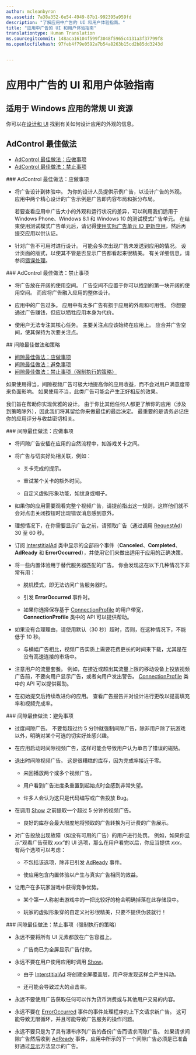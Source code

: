 ```yaml
---
author: mcleanbyron
ms.assetid: 7a38a352-6e54-4949-87b1-992395a959fd
description: "了解应用中广告的 UI 和用户体验指南。"
title: "应用中广告的 UI 和用户体验指南"
translationtype: Human Translation
ms.sourcegitcommit: 148aca16104f599f3048f5965c4131a3f37799f8
ms.openlocfilehash: 97feb4f79e0592a7b54a8263b15cd2b85dd3243d


---
```


# <a name="ui-and-user-experience-guidelines-for-ads-in-apps"></a>应用中广告的 UI 和用户体验指南


## <a name="general-ui-resources-for-windows-apps"></a>适用于 Windows 应用的常规 UI 资源

你可以在[设计和 UI](https://developer.microsoft.com/windows/design) 找到有关如何设计应用的外观的信息。

## <a name="adcontrol-best-practices"></a>AdControl 最佳做法

* [AdControl 最佳做法：应做事项](#adcontrolbestpracticesdo10)
* [AdControl 最佳做法：禁止事项](#adcontrolbestpracticesdont10)

<span id="adcontrolbestpracticesdo10"/>
### <a name="adcontrol-best-practices-do"></a>AdControl 最佳做法：应做事项

* 将广告设计到体验中。 为你的设计人员提供示例广告，以设计广告的外观。 应用中两个精心设计的广告示例是广告即内容布局和拆分布局。

  若要查看应用中广告大小的外观和运行状况的差异，可以利用我们适用于 Windows Phone、Windows&nbsp;8.1 和 Windows&nbsp;10 的测试模式广告单元。 在结束使用测试模式广告单元后，请记得[使用实际广告单元 ID 更新应用](set-up-ad-units-in-your-app.md)，然后再提交应用以供认证。

* 针对广告不可用时进行设计。 可能会多次出现广告未发送到应用的情况。 设计页面的版式，以使其不管是否显示广告都看起来很精美。 有关详细信息，请参阅[错误处理](error-handling-with-advertising-libraries.md)。

<span id="adcontrolbestpracticesdont10"/>
### <a name="adcontrol-best-practices-dont"></a>AdControl 最佳做法：禁止事项

* 将广告放在开阔的使用空间。 广告空间不应置于你可以找到的第一块开阔的使用空间。 而应将广告融入应用的整体设计。

* 应用中的广告过多。 应用中有太多广告有损于应用的外观和可用性。 你想要通过广告赚钱，但应以牺牲应用本身为代价。

* 使用户无法专注其核心任务。 主要关注点应该始终在应用上。 应合并广告空间，使其保持为次要关注点。

<span id="interstitialbestpractices10"/>
## <a name="interstitial-best-practices-and-policies"></a>间隙最佳做法和策略

* [间隙最佳做法：应做事项](#interstitialbestpracticesdo10)
* [间隙最佳做法：避免事项](#interstitialbestpracticesavoid10)
* [间隙最佳做法：禁止事项（强制执行的策略）](#interstitialbestpracticesnever10)

如果使用得当，间隙视频广告可极大地提高你的应用收益，而不会对用户满意度带来负面影响。 如果使用不当，此类广告可能会产生正好相反的效果。

我们旨在帮助你实现优雅的设计。 由于你比其他任何人都更了解你的应用（涉及到策略除外），因此我们将其留给你来做最佳的最后决定。 最重要的是请务必记住你的应用评分与收益密切相关。

<span id="interstitialbestpracticesdo10"/>
### <a name="interstitial-best-practices-do"></a>间隙最佳做法：应做事项

* 将间隙广告安插在应用的自然流程中，如游戏关卡之间。

* 将广告与切实好处相关联，例如：

    * 关卡完成的提示。

    * 重试某个关卡的额外时间。

    * 自定义虚拟形象功能，如纹身或帽子。

* 如果你的应用需要观看完整个视频广告，请提前指出这一规则，这样他们就不会对点击关闭按钮时出现错误消息感到意外。

* 理想情况下，在你需要显示广告之前，请预取广告（通过调用 [RequestAd](https://msdn.microsoft.com/library/windows/apps/microsoft.advertising.winrt.ui.interstitialad.requestad.aspx)）30 至 60 秒。

* 订阅 [InterstitialAd](https://msdn.microsoft.com/library/windows/apps/microsoft.advertising.winrt.ui.interstitialad.aspx) 类中显示的全部四个事件（**Canceled**、**Completed**、**AdReady** 和 **ErrorOccurred**），并使用它们来做出适用于应用的正确决策。

* 将一些内置体验用于替代服务器匹配的广告。 你会发现这在以下几种情况下非常有用：

    * 脱机模式，即无法访问广告服务器时。

    * 引发 **ErrorOccurred** 事件时。

    * 如果你选择保存基于 [ConnectionProfile](https://msdn.microsoft.com/library/windows/apps/windows.networking.connectivity.connectionprofile.aspx) 的用户带宽，**ConnectionProfile** 类中的 API 可以提供帮助。

* 如果没有合理理由，请使用默认（30 秒）超时，否则，在这种情况下，不能低于 10 秒。

    * 与横幅广告相比，视频广告实质上需要花费更长的时间来下载，尤其是在没有高速连接的市场中。

<span/>

* 注意用户的流量套餐。 例如，在接近或超出其流量上限的移动设备上投放视频广告前，不要向用户显示广告，或者向用户发出警告。 [ConnectionProfile](https://msdn.microsoft.com/library/windows/apps/windows.networking.connectivity.connectionprofile.aspx) 类中的 API 可以提供帮助。

* 在初始提交后持续改进你的应用。 查看广告报告并对设计进行更改以提高填充率和视频完成率。

<span id="interstitialbestpracticesavoid10"/>
### <a name="interstitial-best-practices-avoid"></a>间隙最佳做法：避免事项

* 过度间隙广告。 不要每超过约 5 分钟就强制间隙广告，除非用户除了玩游戏以外，明确对某个可选的切实好处感兴趣。

* 在应用启动时间隙视频广告，这样可能会导致用户认为单击了错误的磁贴。

* 退出时间隙视频广告。 这是很糟糕的库存，因为完成率接近于零。

    * 来回播放两个或多个视频广告。

    * 用户看到广告进度条重置到起始点时会感到非常失望。

    * 许多人会认为这只是代码编写或广告投放 Bug。

* 在调用 [Show](https://msdn.microsoft.com/library/windows/apps/microsoft.advertising.winrt.ui.interstitialad.show.aspx) 之前提取一个超过 5 分钟的视频广告。

  * 良好的库存会最大限度地将预取的广告转换为可计费的广告展示。

<span/>

* 对广告投放出现故障（如没有可用的广告）的用户进行处罚。 例如，如果你显示“观看广告获取 *xxx*”的 UI 选项，那么在用户看完以后，你应当提供 *xxx*。 有两个选项可以考虑：

    * 不包括该选项，除非已引发 [AdReady](https://msdn.microsoft.com/library/windows/apps/microsoft.advertising.winrt.ui.interstitialad.adready.aspx) 事件。

    * 使应用包含内置体验以产生与真实广告相同的效益。

* 让用户在多玩家游戏中获得竞争优势。

    * 某个第一人称射击游戏中的一把比较好的枪会明确掉落在此存储段中。

    * 玩家的虚拟形象穿的自定义衬衫很精美，只要不提供伪装就行！

<span id="interstitialbestpracticesnever10"/>
### <a name="interstitial-best-practices-never-policy-enforced"></a>间隙最佳做法：禁止事项（强制执行的策略）

* 永远不要将所有 UI 元素都放在广告容器上。

    * 广告商已为全屏显示广告付款。

<span/>

* 永远不要在用户使用应用时调用 [Show](https://msdn.microsoft.com/library/windows/apps/microsoft.advertising.winrt.ui.interstitialad.show.aspx)。

    * 由于 [InterstitialAd](https://msdn.microsoft.com/library/windows/apps/microsoft.advertising.winrt.ui.interstitialad.aspx) 将创建全屏覆盖层，用户将发现这样会产生抖动。

    * 还可能会导致过大的点击率。

* 永远不要使用广告获取任何可以作为货币消费或与其他用户交易的内容。

* 永远不要在 [ErrorOccurred](https://msdn.microsoft.com/library/windows/apps/microsoft.advertising.winrt.ui.interstitialad.erroroccurred.aspx) 事件的事件处理程序的上下文请求新广告。 这可能导致无限循环，并且可能导致广告服务的操作问题。

* 永远不要只是为了具有瀑布序列广告的备份广告而请求间隙广告。 如果请求间隙广告然后收到 [AdReady](https://msdn.microsoft.com/library/windows/apps/microsoft.advertising.winrt.ui.interstitialad.adready.aspx) 事件，应用中所示的下一个间隙广告必须是已准备好通过[显示](https://msdn.microsoft.com/library/windows/apps/microsoft.advertising.winrt.ui.interstitialad.show.aspx)方法显示的广告。

 

 



<!--HONumber=Dec16_HO1-->


